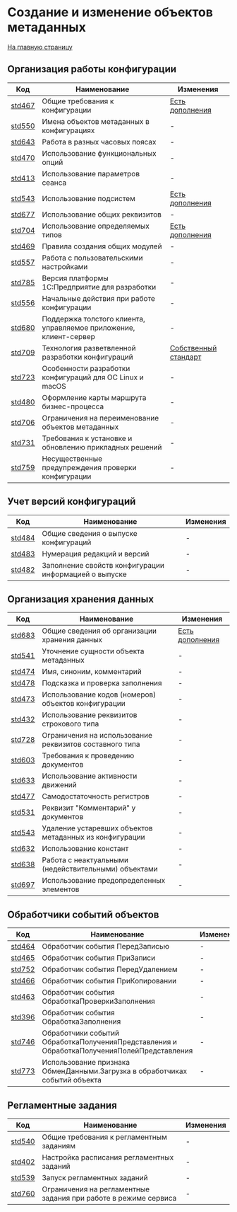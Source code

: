 # Создание и изменение объектов метаданных

[На главную страницу](./main.MD)

## Организация работы конфигурации

| Код | Наименование | Изменения |
|-|-|-|
| [std467](https://its.1c.ru/db/v8std#content:467:hdoc) | Общие требования к конфигурации | [Есть дополнения](./std467.MD) |
| [std550](https://its.1c.ru/db/v8std#content:550:hdoc) | Имена объектов метаданных в конфигурациях | - |
| [std643](https://its.1c.ru/db/v8std#content:643:hdoc) | Работа в разных часовых поясах | - |
| [std470](https://its.1c.ru/db/v8std#content:470:hdoc) | Использование функциональных опций | - |
| [std413](https://its.1c.ru/db/v8std#content:413:hdoc) | Использование параметров сеанса | - |
| [std543](https://its.1c.ru/db/v8std#content:543:hdoc) | Использование подсистем | [Есть дополнения](./std543.MD) |
| [std677](https://its.1c.ru/db/v8std#content:677:hdoc) | Использование общих реквизитов | - |
| [std704](https://its.1c.ru/db/v8std#content:704:hdoc) | Использование определяемых типов | [Есть дополнения](./std704.MD) |
| [std469](https://its.1c.ru/db/v8std#content:469:hdoc) | Правила создания общих модулей | - |
| [std557](https://its.1c.ru/db/v8std#content:557:hdoc) | Работа с пользовательскими настройками | - |
| [std785](https://its.1c.ru/db/v8std#content:785:hdoc) | Версия платформы 1С:Предприятие для разработки | - |
| [std556](https://its.1c.ru/db/v8std#content:556:hdoc) | Начальные действия при работе конфигурации | - |
| [std680](https://its.1c.ru/db/v8std#content:680:hdoc) | Поддержка толстого клиента, управляемое приложение, клиент-сервер | - |
| [std709](https://its.1c.ru/db/v8std#content:709:hdoc) | Технология разветвленной разработки конфигураций | [Собственный стандарт](./std709.MD) |
| [std723](https://its.1c.ru/db/v8std#content:723:hdoc) | Особенности разработки конфигураций для ОС Linux и macOS | - |
| [std480](https://its.1c.ru/db/v8std#content:480:hdoc) | Оформление карты маршрута бизнес-процесса | - |
| [std706](https://its.1c.ru/db/v8std#content:706:hdoc) | Ограничения на переименование объектов метаданных | - |
| [std731](https://its.1c.ru/db/v8std#content:731:hdoc) | Требования к установке и обновлению прикладных решений | - |
| [std759](https://its.1c.ru/db/v8std#content:759:hdoc) | Несущественные предупреждения проверки конфигурации | - |

## Учет версий конфигураций

| Код | Наименование | Изменения |
|-|-|-|
| [std484](https://its.1c.ru/db/v8std#content:484:hdoc) | Общие сведения о выпуске конфигураций | - |
| [std483](https://its.1c.ru/db/v8std#content:483:hdoc) | Нумерация редакций и версий | - |
| [std482](https://its.1c.ru/db/v8std#content:482:hdoc) | Заполнение свойств конфигурации информацией о выпуске | - |

## Организация хранения данных

| Код | Наименование | Изменения |
|-|-|-|
| [std683](https://its.1c.ru/db/v8std#content:683:hdoc) | Общие сведения об организации хранения данных | [Есть дополнения](./std683.MD) |
| [std541](https://its.1c.ru/db/v8std#content:541:hdoc) | Уточнение сущности объекта метаданных | - |
| [std474](https://its.1c.ru/db/v8std#content:474:hdoc) | Имя, синоним, комментарий | - |
| [std478](https://its.1c.ru/db/v8std#content:478:hdoc) | Подсказка и проверка заполнения | - |
| [std473](https://its.1c.ru/db/v8std#content:473:hdoc) | Использование кодов (номеров) объектов конфигурации | - |
| [std432](https://its.1c.ru/db/v8std#content:432:hdoc) | Использование реквизитов строкового типа | - |
| [std728](https://its.1c.ru/db/v8std#content:728:hdoc) | Ограничения на использование реквизитов составного типа | - |
| [std603](https://its.1c.ru/db/v8std#content:603:hdoc) | Требования к проведению документов | - |
| [std633](https://its.1c.ru/db/v8std#content:633:hdoc) | Использование активности движений | - |
| [std477](https://its.1c.ru/db/v8std#content:477:hdoc) | Самодостаточность регистров | - |
| [std531](https://its.1c.ru/db/v8std#content:531:hdoc) | Реквизит "Комментарий" у документов | - |
| [std543](https://its.1c.ru/db/v8std#content:534:hdoc) | Удаление устаревших объектов метаданных из конфигурации | - |
| [std632](https://its.1c.ru/db/v8std#content:632:hdoc) | Использование констант | - |
| [std638](https://its.1c.ru/db/v8std#content:638:hdoc) | Работа с неактуальными (недействительными) объектами | - |
| [std697](https://its.1c.ru/db/v8std#content:697:hdoc) | Использование предопределенных элементов | - |

## Обработчики событий объектов

| Код | Наименование | Изменения |
|-|-|-|
| [std464](https://its.1c.ru/db/v8std#content:464:hdoc) | Обработчик события ПередЗаписью | - |
| [std465](https://its.1c.ru/db/v8std#content:465:hdoc) | Обработчик события ПриЗаписи | - |
| [std752](https://its.1c.ru/db/v8std#content:752:hdoc) | Обработчик события ПередУдалением | - |
| [std466](https://its.1c.ru/db/v8std#content:466:hdoc) | Обработчик события ПриКопировании | - |
| [std463](https://its.1c.ru/db/v8std#content:463:hdoc) | Обработчик события ОбработкаПроверкиЗаполнения | - |
| [std396](https://its.1c.ru/db/v8std#content:396:hdoc) | Обработчик события ОбработкаЗаполнения | - |
| [std746](https://its.1c.ru/db/v8std#content:746:hdoc) | Обработчики событий ОбработкаПолученияПредставления и  ОбработкаПолученияПолейПредставления | - |
| [std773](https://its.1c.ru/db/v8std#content:773:hdoc) | Использование признака ОбменДанными.Загрузка в обработчиках событий объекта | - |

## Регламентные задания

| Код | Наименование | Изменения |
|-|-|-|
| [std540](https://its.1c.ru/db/v8std#content:540:hdoc) | Общие требования к регламентным заданиям | - |
| [std402](https://its.1c.ru/db/v8std#content:402:hdoc) | Настройка расписания регламентных заданий | - |
| [std539](https://its.1c.ru/db/v8std#content:539:hdoc) | Запуск регламентных заданий | - |
| [std760](https://its.1c.ru/db/v8std#content:760:hdoc) | Ограничения на регламентные задания при работе в режиме сервиса | - |